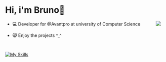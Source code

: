 # Hi, i'm Bruno👋

<img align="right" src="https://github-readme-stats.vercel.app/api/top-langs/?username=brunopstephan&layout=compact&theme=dark&hide=blade">

- 💻 Developer for @Avantpro at university of Computer Science

- 😸 Enjoy the projects ^_^

<br>

[![My Skills](https://skillicons.dev/icons?i=js,ts,php,html,css)](https://skillicons.dev)






